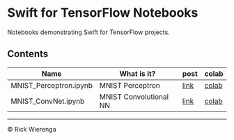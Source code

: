 # Swift for TensorFlow Notebooks

Notebooks demonstrating Swift for TensorFlow projects.

## Contents

Name | What is it? | post | colab
---|---|---|---
MNIST\_Perceptron.ipynb | MNIST Perceptron | [link](https://rickwierenga.com/blog/s4tf/s4tf-mnist.html) | [colab](https://colab.research.google.com/github/rickwierenga/s4tf-notebooks/blob/master/notebooks/MNIST_ConvNet.ipynb)
MNIST\_ConvNet.ipynb | MNIST Convolutional NN | [link](https://rickwierenga.com/blog/s4tf/s4tf-mnist.html) | [colab](https://colab.research.google.com/github/rickwierenga/s4tf-notebooks/blob/master/notebooks/MNIST_Perceptron.ipynb)

---
&copy; Rick Wierenga
